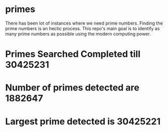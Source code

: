 # primes
There has been lot of instances where we need prime numbers. Finding the prime numbers is an hectic process. This repo's main goal is to identify as many prime numbers as possible using the modern computing power.

# Primes Searched Completed till 30425231
# Number of primes detected are 1882647
# Largest prime detected is 30425221
